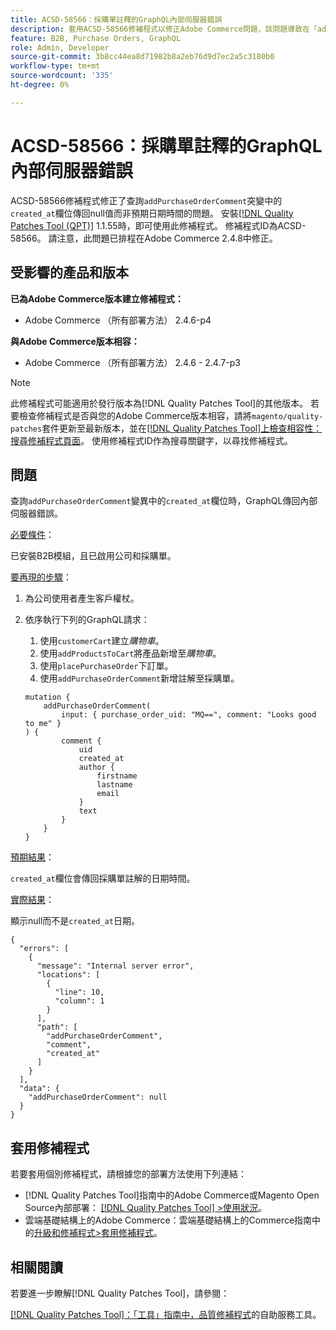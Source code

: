 ```yaml
---
title: ACSD-58566：採購單註釋的GraphQL內部伺服器錯誤
description: 套用ACSD-58566修補程式以修正Adobe Commerce問題，該問題導致在「addPurchaseOrderComment」變異中查詢「created_at」欄位時，GraphQL傳回內部伺服器錯誤。
feature: B2B, Purchase Orders, GraphQL
role: Admin, Developer
source-git-commit: 3b8cc44ea8d71982b8a2eb76d9d7ec2a5c3180b0
workflow-type: tm+mt
source-wordcount: '335'
ht-degree: 0%

---
```


# ACSD-58566：採購單註釋的GraphQL內部伺服器錯誤

ACSD-58566修補程式修正了查詢`addPurchaseOrderComment`突變中的`created_at`欄位傳回null值而非預期日期時間的問題。 安裝[[!DNL Quality Patches Tool (QPT)]](/help/tools/quality-patches-tool/quality-patches-tool-to-self-serve-quality-patches.md) 1.1.55時，即可使用此修補程式。 修補程式ID為ACSD-58566。 請注意，此問題已排程在Adobe Commerce 2.4.8中修正。

## 受影響的產品和版本

**已為Adobe Commerce版本建立修補程式：**

* Adobe Commerce （所有部署方法） 2.4.6-p4

**與Adobe Commerce版本相容：**

* Adobe Commerce （所有部署方法） 2.4.6 - 2.4.7-p3

>[!NOTE]
>
>此修補程式可能適用於發行版本為[!DNL Quality Patches Tool]的其他版本。 若要檢查修補程式是否與您的Adobe Commerce版本相容，請將`magento/quality-patches`套件更新至最新版本，並在[[!DNL Quality Patches Tool]上檢查相容性：搜尋修補程式頁面](https://experienceleague.adobe.com/tools/commerce-quality-patches/index.html?lang=zh-Hant)。 使用修補程式ID作為搜尋關鍵字，以尋找修補程式。

## 問題

查詢`addPurchaseOrderComment`變異中的`created_at`欄位時，GraphQL傳回內部伺服器錯誤。

<u>必要條件</u>：

已安裝B2B模組，且已啟用公司和採購單。

<u>要再現的步驟</u>：

1. 為公司使用者產生客戶權杖。
1. 依序執行下列的GraphQL請求：
   1. 使用`customerCart`建立&#x200B;*購物車*。
   1. 使用`addProductsToCart`將產品新增至&#x200B;*購物車*。
   1. 使用`placePurchaseOrder`下訂單。
   1. 使用`addPurchaseOrderComment`新增註解至採購單。

   ```
   mutation {
       addPurchaseOrderComment(
           input: { purchase_order_uid: "MQ==", comment: "Looks good to me" }
   ) {
           comment {
               uid
               created_at
               author {
                   firstname
                   lastname
                   email
               }
               text
           }
       }
   }
   ```

<u>預期結果</u>：

`created_at`欄位會傳回採購單註解的日期時間。

<u>實際結果</u>：

顯示null而不是`created_at`日期。

```
{
  "errors": [
    {
      "message": "Internal server error",
      "locations": [
        {
          "line": 10,
          "column": 1
        }
      ],
      "path": [
        "addPurchaseOrderComment",
        "comment",
        "created_at"
      ]
    }
  ],
  "data": {
    "addPurchaseOrderComment": null
  }
}
```

## 套用修補程式

若要套用個別修補程式，請根據您的部署方法使用下列連結：

* [!DNL Quality Patches Tool]指南中的Adobe Commerce或Magento Open Source內部部署： [[!DNL Quality Patches Tool] >使用狀況](/help/tools/quality-patches-tool/usage.md)。
* 雲端基礎結構上的Adobe Commerce：雲端基礎結構上的Commerce指南中的[升級和修補程式>套用修補程式](https://experienceleague.adobe.com/docs/commerce-cloud-service/user-guide/develop/upgrade/apply-patches.html?lang=zh-Hant)。

## 相關閱讀

若要進一步瞭解[!DNL Quality Patches Tool]，請參閱：

[[!DNL Quality Patches Tool]：「工具」指南中，品質修補程式](/help/tools/quality-patches-tool/quality-patches-tool-to-self-serve-quality-patches.md)的自助服務工具。
